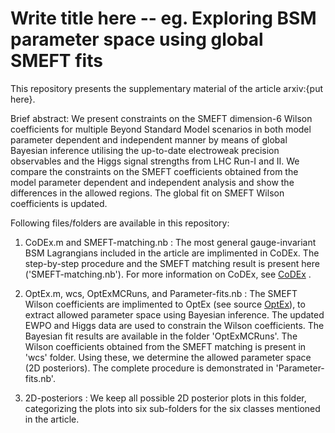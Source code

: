 # Write title here -- eg. Exploring BSM parameter space using global SMEFT fits

This repository presents the supplementary material of the article arxiv:{put here}.

Brief abstract: We present constraints on the SMEFT dimension-6 Wilson coefficients for multiple Beyond Standard Model scenarios in both model parameter dependent and independent manner by means of global Bayesian inference utilising the up-to-date electroweak precision observables and the Higgs signal strengths from LHC Run-I and II. We compare the constraints on the SMEFT coefficients obtained from the model parameter dependent and independent analysis and show the differences in the allowed regions. The global fit on SMEFT Wilson coefficients is updated.

Following files/folders are available in this repository:

1. CoDEx.m and SMEFT-matching.nb :    The most general gauge-invariant BSM Lagrangians included in the article are implimented in CoDEx. The step-by-step procedure and the SMEFT matching result is present here ('SMEFT-matching.nb'). For more information on CoDEx, see [CoDEx](https://github.com/effExTeam/CoDEx-1.0.0) .

2. OptEx.m, wcs, OptExMCRuns, and Parameter-fits.nb : The SMEFT Wilson coefficients are implimented to OptEx (see source [OptEx](https://github.com/FlavorIITG/OptexDocs)), to extract allowed parameter space using Bayesian inference. The updated EWPO and Higgs data are used to constrain the Wilson coefficients. The Bayesian fit results are available in the folder 'OptExMCRuns'. The Wilson coefficients obtained from the SMEFT matching is present in 'wcs' folder. Using these, we determine the allowed parameter space (2D posteriors). The complete procedure is demonstrated in 'Parameter-fits.nb'.

3. 2D-posteriors : We keep all possible 2D posterior plots in this folder, categorizing the plots into six sub-folders for the six classes mentioned in the article.
